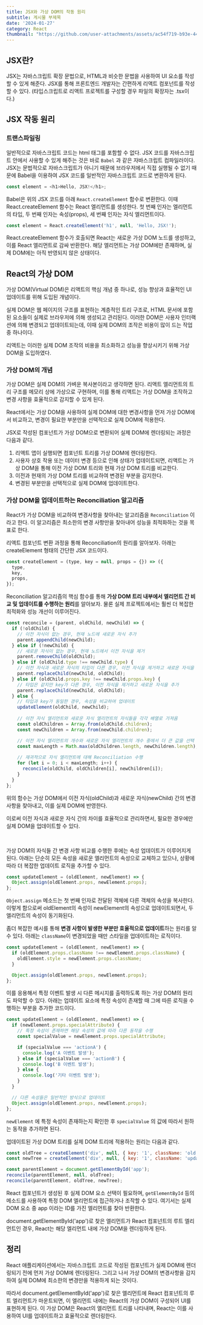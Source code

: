 ```yaml
---
title: JSX와 가상 DOM의 작동 원리
subtitle: 게시물 부제목
date: '2024-01-27'
category: React
thumbnail: "https://github.com/user-attachments/assets/ac54f719-b93e-44e7-b3aa-32bef0ab6854"
---
```


## JSX란?
JSX는 자바스크립트 확장 문법으로, HTML과 비슷한 문법을 사용하여 UI 요소를 작성할 수 있게 해준다. JSX를 통해 프론트엔드 개발자는 간편하게 리액트 컴포넌트를 작성할 수 있다. (타입스크립트로 리액트 프로젝트를 구성할 경우 파일의 확장자는 .tsx이다.)

## JSX 작동 원리 

### 트랜스파일링

일반적으로 자바스크립트 코드는 html 태그를 포함할 수 없다. JSX 코드를 자바스크립트 안에서 사용할 수 있게 해주는 것은 바로 `Babel` 과 같은 자바스크립트 컴파일러이다. JSX는 문법적으로 자바스크립트가 아니기 때문에 브라우저에서 직접 실행될 수 없기 때문에 Babel을 이용하여 JSX 코드를 일반적인 자바스크립트 코드로 변환하게 된다. 




```js
const element = <h1>Hello, JSX!</h1>;
```



Babel은 위의 JSX 코드를 아래 `React.createElement` 함수로 변환한다. 이때 React.createElement 함수는 React 엘리먼트를 생성한다. 첫 번째 인자는 엘리먼트의 타입, 두 번째 인자는 속성(props), 세 번째 인자는 자식 엘리먼트이다.



```js
const element = React.createElement('h1', null, 'Hello, JSX!');
```



React.createElement 함수가 호출되면 React는 새로운 가상 DOM 노드를 생성하고, 이를 React 엘리먼트로 감싸 반환한다. 해당 엘리먼트는 가상 DOM에만 존재하며, 실제 DOM에는 아직 반영되지 않은 상태이다. 




## React의 가상 DOM

가상 DOM(Virtual DOM)은 리액트의 핵심 개념 중 하나로, 성능 향상과 효율적인 UI 업데이트를 위해 도입된 개념이다. 

실제 DOM은 웹 페이지의 구조를 표현하는 계층적인 트리 구조로, HTML 문서에 포함된 요소들이 실제로 브라우저에 의해 생성되고 관리된다. 이러한 DOM은 사용자 인터랙션에 의해 변경되고 업데이트되는데, 이때 실제 DOM의 조작은 비용이 많이 드는 작업 중 하나이다. 

리액트는 이러한 실제 DOM 조작의 비용을 최소화하고 성능을 향상시키기 위해 가상 DOM을 도입하였다. 


### 가상 DOM의 개념 
가상 DOM은 실제 DOM의 가벼운 복사본이라고 생각하면 된다. 리액트 엘리먼트의 트리 구조를 메모리 상에 가상으로 구현하며, 이를 통해 리액트는 가상 DOM을 조작하고 변경 사항을 효율적으로 감지할 수 있게 된다. 

React에서는 가상 DOM을 사용하여 실제 DOM에 대한 변경사항을 먼저 가상 DOM에서 비교하고, 변경이 필요한 부분만을 선택적으로 실제 DOM에 적용한다.

JSX로 작성된 컴포넌트가 가상 DOM으로 변환되어 실제 DOM에 렌더링되는 과정은 다음과 같다. 


1. 리액트 앱이 실행되면 컴포넌트 트리를 가상 DOM에 렌더링한다.
2. 사용자 상호 작용 또는 데이터 변경 등으로 인해 상태가 업데이트되면, 리액트는 가상 DOM을 통해 이전 가상 DOM 트리와 현재 가상 DOM 트리를 비교한다.
3. 이전과 현재의 가상 DOM 트리를 비교하여 변경된 부분을 감지한다.
4. 변경된 부분만을 선택적으로 실제 DOM에 업데이트한다.


### 가상 DOM을 업데이트하는 Reconciliation 알고리즘

React가 가상 DOM을 비교하여 변경사항을 찾아내는 알고리즘을 `Reconciliation` 이라고 한다. 이 알고리즘은 최소한의 변경 사항만을 찾아내어 성능을 최적화하는 것을 목표로 한다. 

리액트 컴포넌트 변환 과정을 통해 Reconciliation의 원리를 알아보자. 아래는 createElement 형태의 간단한 JSX 코드이다. 


```js
const createElement = (type, key = null, props = {}) => ({
  type,
  key,
  props,
});
```

Reconciliation 알고리즘의 핵심 함수를 통해 **가상 DOM 트리 내부에서 엘리먼트 간 비교 및 업데이트를 수행하는 원리**를 알아보자. 물론 실제 프로젝트에서는 훨씬 더 복잡한 최적화와 성능 개선이 이루어진다. 


```js
const reconcile = (parent, oldChild, newChild) => {
  if (!oldChild) {
    // 이전 자식이 없는 경우, 현재 노드에 새로운 자식 추가
    parent.appendChild(newChild);
  } else if (!newChild) {
    // 새로운 자식이 없는 경우, 현재 노드에서 이전 자식을 제거
    parent.removeChild(oldChild);
  } else if (oldChild.type !== newChild.type) {
    // 이전 자식과 새로운 자식의 타입이 다른 경우, 이전 자식을 제거하고 새로운 자식을 추가
    parent.replaceChild(newChild, oldChild);
  } else if (oldChild.props.key !== newChild.props.key) {
    // 타입은 같지만 key가 다른 경우, 이전 자식을 제거하고 새로운 자식을 추가
    parent.replaceChild(newChild, oldChild);
  } else {
    // 타입과 key가 동일한 경우, 속성을 비교하여 업데이트
    updateElement(oldChild, newChild);
    
    // 이전 자식 엘리먼트와 새로운 자식 엘리먼트의 자식들을 각각 배열로 가져옴
    const oldChildren = Array.from(oldChild.children);
    const newChildren = Array.from(newChild.children);

    // 이전 자식 엘리먼트의 개수와 새로운 자식 엘리먼트의 개수 중에서 더 큰 값을 선택
    const maxLength = Math.max(oldChildren.length, newChildren.length);
    
    // 재귀적으로 자식 엘리먼트에 대해 Reconciliation 수행
    for (let i = 0; i < maxLength; i++) {
      reconcile(oldChild, oldChildren[i], newChildren[i]);
    }
  }
};
```

위의 함수는 가상 DOM에서 이전 자식(oldChild)과 새로운 자식(newChild) 간의 변경 사항을 찾아내고, 이를 실제 DOM에 반영한다. 

이로써 이전 자식과 새로운 자식 간의 차이를 효율적으로 관리하면서, 필요한 경우에만 실제 DOM을 업데이트할 수 있다. 

<br /> 

가상 DOM의 자식들 간 변경 사항 비교를 수행한 후에는 속성 업데이트가 이루어지게 된다. 아래는 단순히 모든 속성을 새로운 엘리먼트의 속성으로 교체하고 있으나, 상황에 따라 더 복잡한 업데이트 로직을 추가할 수 있다.


```js
const updateElement = (oldElement, newElement) => {
  Object.assign(oldElement.props, newElement.props);
};
```


`Object.assign` 메소드는 첫 번째 인자로 전달된 객체에 다른 객체의 속성을 복사한다. 이렇게 함으로써 oldElement의 속성이 newElement의 속성으로 업데이트되면서, 두 엘리먼트의 속성이 동기화된다. 



좀더 복잡한 예시를 통해 **변경 사항이 발생한 부분만 효율적으로 업데이트**하는 원리를 알 수 있다. 아래는 `className`이 변경되었을 때만 스타일을 업데이트하는 로직이다. 

```js
const updateElement = (oldElement, newElement) => {
  if (oldElement.props.className !== newElement.props.className) {
    oldElement.style = newElement.props.className;
  }

  Object.assign(oldElement.props, newElement.props);
};
```

이를 응용해서 특정 이벤트 발생 시 다른 메시지를 출력하도록 하는 가상 DOM의 원리도 파악할 수 있다. 아래는 업데이트 요소에 특정 속성이 존재할 때 그에 따른 로직을 수행하는 부분을 추가한 코드이다. 

```js
const updateElement = (oldElement, newElement) => {
  if (newElement.props.specialAttribute) {
    // 특정 속성이 존재하면 해당 속성의 값에 따라 다른 동작을 수행
    const specialValue = newElement.props.specialAttribute;

    if (specialValue === 'actionA') {
      console.log('A 이벤트 발생');
    } else if (specialValue === 'actionB') {
      console.log('B 이벤트 발생');
    } else {
      console.log('기타 이벤트 발생');
    }
  }

  // 다른 속성들은 일반적인 방식으로 업데이트
  Object.assign(oldElement.props, newElement.props);
};
```


`newElement` 에 특정 속성이 존재하는지 확인한 후 `specialValue` 의 값에 따라서 원하는 동작을 추가하면 된다. 

업데이트된 가상 DOM 트리를 실제 DOM 트리에 적용하는 원리는 다음과 같다. 


```js
const oldTree = createElement('div', null, { key: '1', className: 'old' });
const newTree = createElement('div', null, { key: '1', className: 'updated' });

const parentElement = document.getElementById('app');
reconcile(parentElement, null, oldTree);
reconcile(parentElement, oldTree, newTree);
```

React 컴포넌트가 생성된 후 실제 DOM 요소 선택이 필요하며, `getElementById` 등의 메소드를 사용하여 특정 DOM 엘리먼트에 접근하거나 조작할 수 있다. 여기서는 실제 DOM 요소 중 app 이라는 ID를 가진 엘리먼트를 찾아 반환한다. 

document.getElementById('app')로 찾은 엘리먼트가 React 컴포넌트의 루트 엘리먼트인 경우, React는 해당 엘리먼트 내에 가상 DOM을 렌더링하게 된다. 

## 정리
React 애플리케이션에서는 자바스크립트 코드로 작성된 컴포넌트가 실제 DOM에 렌더링되기 전에 먼저 가상 DOM에 렌더링된다. 그리고 나서 가상 DOM의 변경사항을 감지하여 실제 DOM에 최소한의 변경만을 적용하게 되는 것이다. 

따라서 document.getElementById('app')로 찾은 엘리먼트에 React 컴포넌트의 루트 엘리먼트가 마운트되면, 이 엘리먼트 내에는 React의 가상 DOM이 구성되어 UI를 표현하게 된다. 이 가상 DOM은 React의 엘리먼트 트리를 나타내며, React는 이를 사용하여 UI를 업데이트하고 효율적으로 렌더링한다. 

